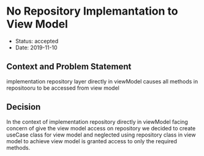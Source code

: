 # No Repository Implemantation to View Model

* Status: accepted
* Date: 2019-11-10

## Context and Problem Statement

implementation repository layer directly in viewModel causes all methods in repositooru to be accessed from view model

## Decision

In the context of implementation repository directly in viewModel facing concern of give the view model access on repository we decided to create useCase class for view model and neglected using repository class in view model to achieve view model is granted access to only the required methods.
